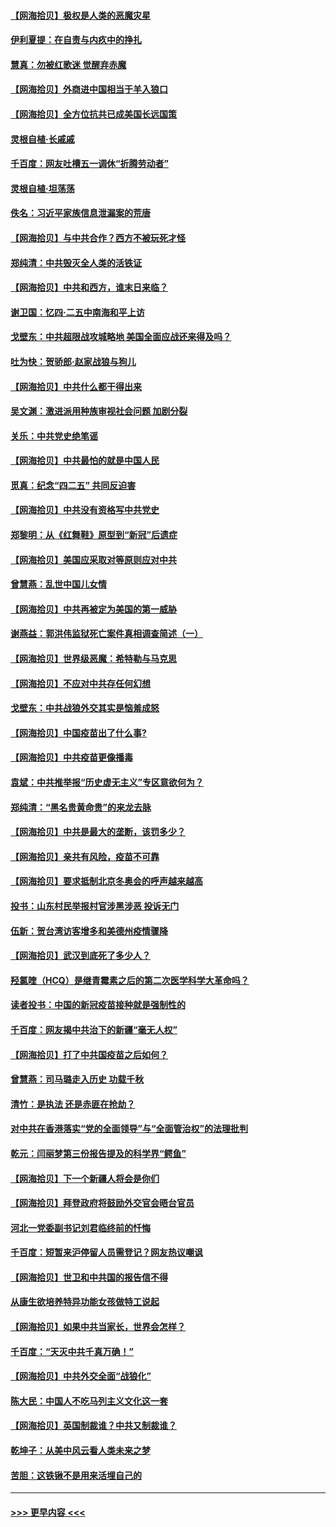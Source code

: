 #### [【网海拾贝】极权是人类的恶魔灾星](../pages/nsc993/n12910697.md?t=04290152) 
#### [伊利夏提：在自责与内疚中的挣扎](../pages/nsc993/n12910493.md?t=04290152) 
#### [慧真：勿被红歌迷 觉醒弃赤魔](../pages/nsc993/n12910485.md?t=04290152) 
#### [【网海拾贝】外商进中国相当于羊入狼口](../pages/nsc993/n12908274.md?t=04290152) 
#### [【网海拾贝】全方位抗共已成美国长远国策](../pages/nsc993/n12906878.md?t=04290152) 
#### [灵根自植‧长戚戚](../pages/nsc993/n12905585.md?t=04290152) 
#### [千百度：网友吐槽五一调休“折腾劳动者”](../pages/nsc993/n12905934.md?t=04290152) 
#### [灵根自植‧坦荡荡](../pages/nsc993/n12905562.md?t=04290152) 
#### [佚名：习近平家族信息泄漏案的荒唐](../pages/nsc993/n12904705.md?t=04290152) 
#### [【网海拾贝】与中共合作？西方不被玩死才怪](../pages/nsc993/n12903873.md?t=04290152) 
#### [郑纯清：中共毁灭全人类的活铁证](../pages/nsc993/n12903785.md?t=04290152) 
#### [【网海拾贝】中共和西方，谁末日来临？](../pages/nsc993/n12903482.md?t=04290152) 
#### [谢卫国：忆四‧二五中南海和平上访](../pages/nsc993/n12902192.md?t=04290152) 
#### [戈壁东：中共超限战攻城略地 美国全面应战还来得及吗？](../pages/nsc993/n12902297.md?t=04290152) 
#### [吐为快：贺骄郎‧赵家战狼与狗儿](../pages/nsc993/n12902280.md?t=04290152) 
#### [【网海拾贝】中共什么都干得出来](../pages/nsc993/n12897500.md?t=04290152) 
#### [吴文渊：激进派用种族审视社会问题 加剧分裂](../pages/nsc993/n12893881.md?t=04290152) 
#### [关乐：中共党史绝笔谣](../pages/nsc993/n12897270.md?t=04290152) 
#### [【网海拾贝】中共最怕的就是中国人民](../pages/nsc993/n12894705.md?t=04290152) 
#### [觅真：纪念“四二五” 共同反迫害](../pages/nsc993/n12894553.md?t=04290152) 
#### [【网海拾贝】中共没有资格写中共党史](../pages/nsc993/n12892231.md?t=04290152) 
#### [郑黎明：从《红舞鞋》原型到“新冠”后遗症](../pages/nsc993/n12890469.md?t=04290152) 
#### [【网海拾贝】美国应采取对等原则应对中共](../pages/nsc993/n12889176.md?t=04290152) 
#### [曾慧燕：乱世中国儿女情](../pages/nsc993/n12887931.md?t=04290152) 
#### [【网海拾贝】中共再被定为美国的第一威胁](../pages/nsc993/n12887580.md?t=04290152) 
#### [谢燕益：郭洪伟监狱死亡案件真相调查简述（一）](../pages/nsc993/n12885648.md?t=04290152) 
#### [【网海拾贝】世界级恶魔：希特勒与马克思](../pages/nsc993/n12884062.md?t=04290152) 
#### [【网海拾贝】不应对中共存任何幻想](../pages/nsc993/n12881460.md?t=04290152) 
#### [戈壁东：中共战狼外交其实是恼羞成怒](../pages/nsc993/n12880392.md?t=04290152) 
#### [【网海拾贝】中国疫苗出了什么事?](../pages/nsc993/n12879124.md?t=04290152) 
#### [【网海拾贝】中共疫苗更像播毒](../pages/nsc993/n12876631.md?t=04290152) 
#### [袁斌：中共推举报“历史虚无主义”专区意欲何为？](../pages/nsc993/n12876530.md?t=04290152) 
#### [郑纯清：“黑名贵黄命贵”的来龙去脉](../pages/nsc993/n12875589.md?t=04290152) 
#### [【网海拾贝】中共是最大的垄断，该罚多少？](../pages/nsc993/n12874006.md?t=04290152) 
#### [【网海拾贝】亲共有风险，疫苗不可靠](../pages/nsc993/n12872224.md?t=04290152) 
#### [【网海拾贝】要求抵制北京冬奥会的呼声越来越高](../pages/nsc993/n12868962.md?t=04290152) 
#### [投书：山东村民举报村官涉黑涉恶 投诉无门](../pages/nsc993/n12869726.md?t=04290152) 
#### [伍新：贺台湾访客增多和美德州疫情骤降](../pages/nsc993/n12865651.md?t=04290152) 
#### [【网海拾贝】武汉到底死了多少人？](../pages/nsc993/n12863707.md?t=04290152) 
#### [羟氯喹（HCQ）是继青霉素之后的第二次医学科学大革命吗？](../pages/nsc993/n12638564.md?t=04290152) 
#### [读者投书：中国的新冠疫苗接种就是强制性的](../pages/nsc993/n12859932.md?t=04290152) 
#### [千百度：网友揭中共治下的新疆“毫无人权”](../pages/nsc993/n12858385.md?t=04290152) 
#### [【网海拾贝】打了中共国疫苗之后如何？](../pages/nsc993/n12857866.md?t=04290152) 
#### [曾慧燕：司马璐走入历史 功载千秋](../pages/nsc993/n12856996.md?t=04290152) 
#### [清竹：是执法 还是赤匪在抢劫？](../pages/nsc993/n12856952.md?t=04290152) 
#### [对中共在香港落实“党的全面领导”与“全面管治权”的法理批判](../pages/nsc993/n12856929.md?t=04290152) 
#### [乾元：闫丽梦第三份报告提及的科学界“鳄鱼”](../pages/nsc993/n12855985.md?t=04290152) 
#### [【网海拾贝】下一个新疆人将会是你们](../pages/nsc993/n12855864.md?t=04290152) 
#### [【网海拾贝】拜登政府将鼓励外交官会晤台官员](../pages/nsc993/n12853615.md?t=04290152) 
#### [河北一党委副书记刘君临终前的忏悔](../pages/nsc993/n12849420.md?t=04290152) 
#### [千百度：短暂来沪停留人员需登记？网友热议嘲讽](../pages/nsc993/n12853497.md?t=04290152) 
#### [【网海拾贝】世卫和中共国的报告信不得](../pages/nsc993/n12850902.md?t=04290152) 
#### [从康生欲培养特异功能女孩做特工说起](../pages/nsc993/n12849289.md?t=04290152) 
#### [【网海拾贝】如果中共当家长，世界会怎样？](../pages/nsc993/n12848436.md?t=04290152) 
#### [千百度：“天灭中共千真万确！”](../pages/nsc993/n12845659.md?t=04290152) 
#### [【网海拾贝】中共外交全面“战狼化”](../pages/nsc993/n12845607.md?t=04290152) 
#### [陈大民：中国人不吃马列主义文化这一套](../pages/nsc993/n12842496.md?t=04290152) 
#### [【网海拾贝】英国制裁谁？中共又制裁谁？](../pages/nsc993/n12840909.md?t=04290152) 
#### [乾坤子：从美中风云看人类未来之梦](../pages/nsc993/n12840590.md?t=04290152) 
#### [苦胆：这铁锹不是用来活埋自己的](../pages/nsc993/n12839512.md?t=04290152) 

----
#### [ >>> 更早内容 <<< ](../indexes/nsc993-earlier.md)
